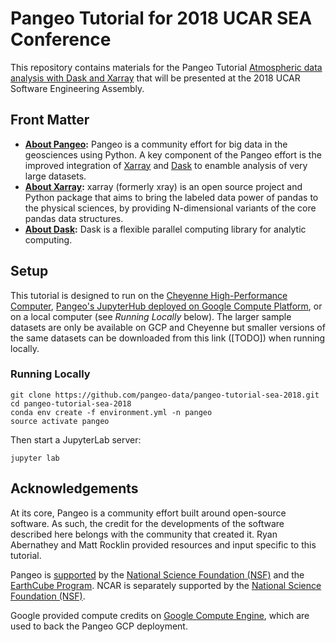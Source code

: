 # Pangeo Tutorial for 2018 UCAR SEA Conference

This repository contains materials for the Pangeo Tutorial [Atmospheric data analysis with Dask and Xarray](https://sea.ucar.edu/event/atmospheric-data-analysis-dask-and-xarray) that will be presented at the 2018 UCAR Software Engineering Assembly.

## Front Matter

- **[About Pangeo](https://pangeo-data.github.io/):** Pangeo is a community effort for big data in the geosciences using Python. A key component of the Pangeo effort is the improved integration of [Xarray](http://xarray.pydata.org/en/latest/index.html) and [Dask](http://dask.pydata.org/en/latest/index.html) to enamble analysis of very large datasets.
- **[About Xarray](http://xarray.pydata.org/en/latest/index.html):** xarray (formerly xray) is an open source project and Python package that aims to bring the labeled data power of pandas to the physical sciences, by providing N-dimensional variants of the core pandas data structures.
- **[About Dask](http://dask.pydata.org/en/latest/index.html):** Dask is a flexible parallel computing library for analytic computing.

## Setup

This tutorial is designed to run on the [Cheyenne High-Performance Computer](https://www2.cisl.ucar.edu/resources/computational-systems/cheyenne), [Pangeo's JupyterHub deployed on Google Compute Platform](http://pangeo.pydata.org/), or on a local computer (see *Running Locally* below). The larger sample datasets are only be available on GCP and Cheyenne but smaller versions of the same datasets can be downloaded from this link ([TODO]) when running locally.

### Running Locally

```
git clone https://github.com/pangeo-data/pangeo-tutorial-sea-2018.git
cd pangeo-tutorial-sea-2018
conda env create -f environment.yml -n pangeo
source activate pangeo
```

Then start a JupyterLab server:

```
jupyter lab
```

## Acknowledgements

At its core, Pangeo is a community effort built around open-source software. As such, the credit for the developments of the software described here belongs with the community that created it. Ryan Abernathey and Matt Rocklin provided resources and input specific to this tutorial.

Pangeo is [supported](https://www.nsf.gov/awardsearch/showAward?AWD_ID=1740633&HistoricalAwards=false) by the [National Science Foundation (NSF)](https://www.nsf.gov/) and the [EarthCube Program](https://www.earthcube.org/). NCAR is separately supported by the [National Science Foundation (NSF)](https://www.nsf.gov/).

Google provided compute credits on [Google Compute Engine](https://cloud.google.com/), which are used to back the Pangeo GCP deployment.
